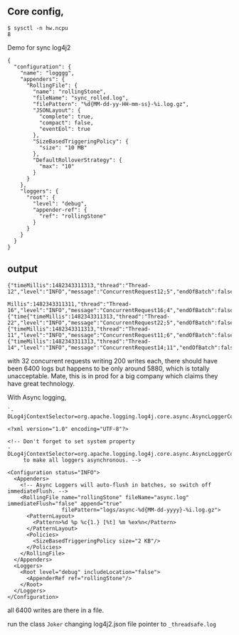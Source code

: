 
Core config, 
------------

```
$ sysctl -n hw.ncpu
8
```

Demo for sync log4j2

```
{
  "configuration": {
    "name": "logggg",
    "appenders": {
      "RollingFile": {
        "name": "rollingStone",
        "fileName": "sync_rolled.log",
        "filePattern": "%d{MM-dd-yy-HH-mm-ss}-%i.log.gz",
        "JSONLayout": {
          "complete": true,
          "compact": false,
          "eventEol": true
        },
        "SizeBasedTriggeringPolicy": {
          "size": "10 MB"
        },
        "DefaultRolloverStrategy": {
          "max": "10"
        }
      }
    },
    "loggers": {
      "root": {
        "level": "debug",
        "appender-ref": {
          "ref": "rollingStone"
        }
      }
    }
  }
}
```

output
------

```
{"timeMillis":1482343311313,"thread":"Thread-12","level":"INFO","message":"ConcurrentRequest12;5","endOfBatch":false,"loggerFqcn":"org.apache.logging.log4j.spi.AbstractLogger","threadId":24,"threadPriority":5}

Millis":1482343311311,"thread":"Thread-16","level":"INFO","message":"ConcurrentRequest16;4","endOfBatch":false,"loggerFqcn":"org.apache.logging.log4j.spi.AbstractLogger","threadId":28,"threadPriority":5}
{"time{"timeMillis":1482343311313,"thread":"Thread-22","level":"INFO","message":"ConcurrentRequest22;5","endOfBatch":false,"loggerFqcn":"org.apache.logging.log4j.spi.AbstractLogger","threadId":34,"threadPriority":5}
{"timeMillis":1482343311313,"thread":"Thread-11","level":"INFO","message":"ConcurrentRequest11;6","endOfBatch":false,"loggerFqcn":"org.apache.logging.log4j.spi.AbstractLogger","threadId":23,"threadPriority":5}
{"timeMillis":1482343311313,"thread":"Thread-14","level":"INFO","message":"ConcurrentRequest14;11","endOfBatch":false,"loggerFqcn":"org.apache.logging.log4j.spi.AbstractLogger","threadId":26,"threadPriority":5}

```

with 32 concurrent requests writing 200 writes each, there should have been 6400 logs but happens to be only around 5880, which is totally 
unacceptable. Mate, this is in prod for a big company which claims they have great technology.

With Async logging, 

```
`-DLog4jContextSelector=org.apache.logging.log4j.core.async.AsyncLoggerContextSelector`
```

```
<?xml version="1.0" encoding="UTF-8"?>

<!-- Don't forget to set system property
-DLog4jContextSelector=org.apache.logging.log4j.core.async.AsyncLoggerContextSelector
     to make all loggers asynchronous. -->

<Configuration status="INFO">
  <Appenders>
    <!-- Async Loggers will auto-flush in batches, so switch off immediateFlush. -->
    <RollingFile name="rollingStone" fileName="async.log" immediateFlush="false" append="true"
                 filePattern="logs/async-%d{MM-dd-yyyy}-%i.log.gz">
      <PatternLayout>
        <Pattern>%d %p %c{1.} [%t] %m %ex%n</Pattern>
      </PatternLayout>
      <Policies>
        <SizeBasedTriggeringPolicy size="2 KB"/>
      </Policies>
    </RollingFile>
  </Appenders>
  <Loggers>
    <Root level="debug" includeLocation="false">
      <AppenderRef ref="rollingStone"/>
    </Root>
  </Loggers>
</Configuration>

```

all 6400 writes are there in a file.


run the class `Joker` changing log4j2.json file pointer to `_threadsafe.log`
